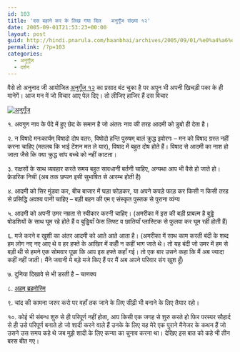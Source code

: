 ```yaml
---
id: 103
title: 'दस बहाने कर के लिख गया दिल   अनुगूँज संख्या १२'
date: 2005-09-01T21:53:23+00:00
layout: post
guid: http://hindi.pnarula.com/haanbhai/archives/2005/09/01/%e0%a4%a6%e0%a4%b8-%e0%a4%ac%e0%a4%b9%e0%a4%be%e0%a4%a8%e0%a5%87-%e0%a4%95%e0%a4%b0-%e0%a4%95%e0%a5%87-%e0%a4%b2%e0%a4%bf%e0%a4%96-%e0%a4%97%e0%a4%af%e0%a4%be-%e0%a4%a6%e0%a4%bf%e0%a4%b2-%e0%a4%85%e0%/
permalink: /?p=103
categories:
  - अनुगूँज
  - दर्शन
---
```

वैसे तो अनुनाद जी आयोजित [अनुगूँज १२](http://www.akshargram.com/2005/08/31/466/) का प्रसाद बंट चुका है पर अपुन भी अपनी खिचड़ी पका के ही मानेगें। आज मन में जो विचार आए पेल दिए। तो लीजिए हाजिर हैं दस विचार
  
[<img class="alignright" src="http://pnarula.com/images/akshargram/anugunj.jpg" alt="अनुगूँज" />](http://akshargram.com/sarvagya/index.php/Anugunj)
  
१. अवगुण नाव के पेंदे में हुए छेद के समान है जो अंततः नाव की तरह आदमी को डुबो ही देता है।

२. न विषादे मनःकार्यम् विषादो दोष वतरः, विषोदो हन्ति पुरुषम् बालं क्रुद्ध इवोरगः – मन को विषाद ग्रस्त नहीं करना चाहिए (मतलब कि भाई टेंशन मत ले यार), विषाद में बहुत दोष होते हैं। विषाद से आदमी का नाश हो जाता जैसे कि क्या क्रुद्ध सांप बच्चे को नहीं काटता।

३. राक्षसों के साथ व्यवहार करते समय बहुत सावधानी बर्तनी चाहिए, अन्यथा आप भी वैसे हो जाते हो। फ्रेडरिक निची (अब तक छप्पन इसी सुभाषित से आरम्भ होती है)

४. आदमी को सिर मुंडवा कर, बीच बाजार में घड़ा फोड़कर, या अपने कपड़े फाड़ कर किसी न किसी तरह से प्रसिद्धि अवश्य पानी चाहिए – बड़ी बहन की एम ए संस्कृत पुस्तक से पुराना व्यंग्य

५. आदमी को अपनी उमर नम्रता से स्वीकार करनी चाहिए। (अमरीका में इस की बड़ी प्राबल्म है बुड्ढे षोडशियों के साथ घूम रहे होते हैं व बुड्ढियाँ फेस लिफ्ट व छातियाँ प्लास्टिक से फुलवा कर घूम रही होती हैं)

६. मजे करने व खुशी का अंतर आदमी को आते आते आता है। (अमरीका में साथ काम करती बंदी के शब्द   हम लोग नए नए आए थे व हर हफ्ते के आखिर में कहीँ न कहीं भाग जाते थे। तो यह बंदी जो उमर में हम से बड़ी थी से हमने एक सोमवार पूछा कि आप इस हफ्ते कहाँ गई। तो एक बार उसने कहा कि मैं अब ज्यादा कहीं नहीं जाती। मैंने जवानी मे बड़े मजे किए हैं पर मैं अब अपने परिवार संग खुश हूँ)

७. दुनिया दिखावे से भी डरती है – चाणक्य

८. [अहम् ब्रहमोस्मि](http://hindi.pnarula.com/haanbhai/archives/2005/08/27/मैं-कौन-हूँ/)

९. चांद की कामना जरुर करो पर वहाँ तक जाने के लिए सीढ़ी भी बनाने के लिए तैयार रहो।

१०. कोई भी संबन्ध शुरु से ही परिपूर्ण नहीं होता, आप किसी एक जगह से शुरु करते हो फिर परस्पर सौहार्द से ही उसे परिपूर्ण बनाते हो   जो शादी करने वाले हैं उनके के लिए यह मेरे एक पुराने मैनेजर के कथन हैं जो उसने उस समय कहे थे जब मुझे शादी के लिए कन्या का चुनाव करना था। देखिए इस बात को कहे भी तीन बरस बीत गए।
